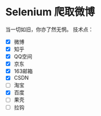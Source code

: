 # Selenium 爬取微博 #
当一切如旧，你亦了然无惘。
技术点：<br>
- [x] 微博
- [x] 知乎
- [x] QQ空间
- [x] 京东
- [x] 163邮箱
- [x] CSDN
- [ ] 淘宝
- [x] 百度
- [ ] 果壳
- [ ] 拉钩
